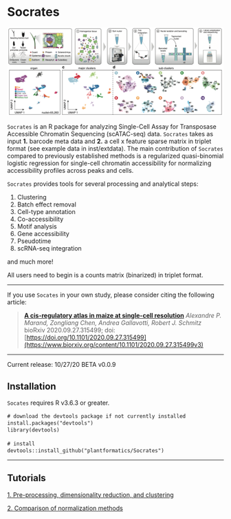 # Socrates

![](https://github.com/plantformatics/Socrates/blob/master/tutorial_figures/Socrates_home_image.png)

`Socrates` is an R package for analyzing Single-Cell Assay for Transposase Accessible Chromatin Sequencing (scATAC-seq) data. `Socrates` takes as input **1.** barcode meta data and **2.** a cell x feature sparse matrix in triplet format (see example data in inst/extdata). The main contribution of `Socrates` compared to previously established methods is a regularized quasi-binomial logistic regression for single-cell chromatin accessibility for normalizing accessibility profiles across peaks and cells. 

`Socrates` provides tools for several processing and analytical steps: 

1. Clustering
2. Batch effect removal 
3. Cell-type annotation 
4. Co-accessibility 
5. Motif analysis 
6. Gene accessibility 
7. Pseudotime 
8. scRNA-seq integration

and much more!

All users need to begin is a counts matrix (binarized) in triplet format. 

---

If you use `Socates` in your own study, please consider citing the following article:

> [**A cis-regulatory atlas in maize at single-cell resolution**](https://www.biorxiv.org/content/10.1101/2020.09.27.315499v3)
> *Alexandre P. Marand, Zongliang Chen, Andrea Gallavotti, Robert J. Schmitz*
> bioRxiv 2020.09.27.315499; doi: [https://doi.org/10.1101/2020.09.27.315499](https://www.biorxiv.org/content/10.1101/2020.09.27.315499v3)

---

Current release: 10/27/20 BETA v0.0.9

## Installation

`Socates` requires R v3.6.3 or greater. 

```
# download the devtools package if not currently installed
install.packages("devtools")
library(devtools)

# install
devtools::install_github("plantformatics/Socrates")
```

---

## Tutorials
[1. Pre-processing, dimensionality reduction, and clustering](https://htmlpreview.github.io/?https://github.com/plantformatics/Socrates/blob/main/vignettes/Socrates_simple_clustering_tutorial.html)

[2. Comparison of normalization methods](https://htmlpreview.github.io/?https://github.com/plantformatics/Socrates/blob/main/vignettes/Socrates_clustering_comparison_tutorial.html)

